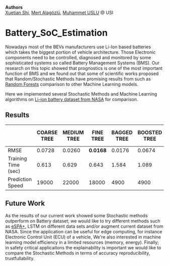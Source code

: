 **Authors**  
[Xuetian Shi](https://github.com/xuetians),  [Mert Alagözlü](https://github.com/mertalagozlu),  [Muhammet USLU](https://github.com/uslumt) @ USI

# Battery_SoC_Estimation
Nowadays most of the BEVs manufacturers use Li-Ion based batteries which takes the biggest portion of vehicle architecture. Those Electronic components need to be controlled, diagnosed and monitored by some sophisticated systems so called Battery Management Systems (BMS).
Our research on this topic showed that prognostics is one of the most important function of BMS and we found out that some of scientific works proposed that Random/Stochastic Methods have promising results from such as [Random Forests](https://www.microsoft.com/en-us/research/wp-content/uploads/2016/02/CriminisiForests_FoundTrends_2011.pdf) comparison to other Machine Learning models.

Here we implemented several Stochastic Methods and Machine Learning algorithms on  [Li-ion battery dataset from NASA](https://ti.arc.nasa.gov/tech/dash/groups/pcoe/prognostic-data-repository/) for comparison.






## Results 
|   | COARSE TREE | MEDIUM TREE  | **FINE TREE** | BAGGED TREE  | BOOSTED TREE | LINEAR REGRESSION  | **LINEAR REGRESSION STEPWISE** | LSVM  | QSVM | CSVM  | **RANDOM FOREST** |  NEURAL NETWORKS  |
| ------------- | ------------- | ------------- | ------------- | ------------- | ------------- | ------------- | ------------- | ------------- | ------------- |  ------------- |  ------------- |  ------------- |  
| RMSE  |  0.0728 | 0.0260  | **0.0168** | 0.0176  | 0.0674 | 0.0231  | **0.0166** | 0.0241  | 0.0232 | 0.0253  | **0.0188** |  0.0707  |
| Training Time (sec) | 0.613 | 0.629 | 0.643 | 1.584 | 1.089 | 4.464 |  8.725 | 8.484 | 8.306 | 7.952 | 6.743 | 5.60 | 
| Prediction Speed |  19000 | 22000  | 18000 | 4900  | 4900 | 2100  | 2300 | 9500  | 9400 | 9100  | 5427 |  6250  |

  ## Future Work
  As the results of our current work showed some Stochastic methods outperform on Battery dataset; we would like to try different methods such as [eSPA+](https://direct.mit.edu/neco/article-abstract/34/5/1220/110047/eSPA-Scalable-Entropy-Optimal-Machine-Learning?redirectedFrom=fulltext), LSTM on different data sets and/or augment current dataset from NASA.
  Since the application can be useful for edge computing, for instance Electronic Control Unit (ECU) of a vehicle, We're also interested in machine learning model efficiency in a limited resources (memory, energy).
  Finally; in safety critical applicaitons the explainability is important we would like to compare the Stochastic Methods in terms of accuracy reproducibility, trustfullability.
